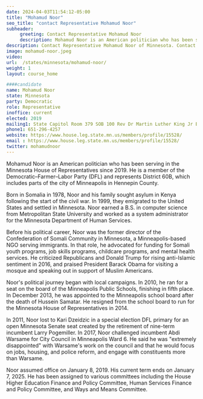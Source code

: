 ```yaml
---
date: 2024-04-03T11:54:12-05:00
title: "Mohamud Noor"
seo_title: "contact Representative Mohamud Noor"
subheader:
     greeting: Contact Representative Mohamud Noor
     description: Mohamud Noor is an American politician who has been serving in the Minnesota House of Representatives since 2019. He is a member of the Democratic–Farmer–Labor Party (DFL) and represents District 60B, which includes parts of the city of Minneapolis in Hennepin County.
description: Contact Representative Mohamud Noor of Minnesota. Contact information for Mohamud Noor includes email address, phone number, and mailing address.
image: mohamud-noor.jpeg
video:
url:  /states/minnesota/mohamud-noor/
weight: 1
layout: course_home

####candidate
name: Mohamud Noor
state: Minnesota
party: Democratic
role: Representative
inoffice: current
elected: 2019
mailing1: State Capitol Room 379 SOB 100 Rev Dr Martin Luther King Jr Blvd St. Paul, MN 55155-1298
phone1: 651-296-4257
website: https://www.house.leg.state.mn.us/members/profile/15528/
email : https://www.house.leg.state.mn.us/members/profile/15528/
twitter: mohamudnoor
---
```


Mohamud Noor is an American politician who has been serving in the Minnesota House of Representatives since 2019. He is a member of the Democratic–Farmer–Labor Party (DFL) and represents District 60B, which includes parts of the city of Minneapolis in Hennepin County.

Born in Somalia in 1978, Noor and his family sought asylum in Kenya following the start of the civil war. In 1999, they emigrated to the United States and settled in Minnesota. Noor earned a B.S. in computer science from Metropolitan State University and worked as a system administrator for the Minnesota Department of Human Services.

Before his political career, Noor was the former director of the Confederation of Somali Community in Minnesota, a Minneapolis-based NGO serving immigrants. In that role, he advocated for funding for Somali youth programs, job skills programs, childcare programs, and mental health services. He criticized Republicans and Donald Trump for rising anti-Islamic sentiment in 2016, and praised President Barack Obama for visiting a mosque and speaking out in support of Muslim Americans.

Noor's political journey began with local campaigns. In 2010, he ran for a seat on the board of the Minneapolis Public Schools, finishing in fifth place. In December 2013, he was appointed to the Minneapolis school board after the death of Hussein Samatar. He resigned from the school board to run for the Minnesota House of Representatives in 2014.

In 2011, Noor lost to Kari Dzeidzic in a special election DFL primary for an open Minnesota Senate seat created by the retirement of nine-term incumbent Larry Pogemiller. In 2017, Noor challenged incumbent Abdi Warsame for City Council in Minneapolis Ward 6. He said he was "extremely disappointed" with Warsame's work on the council and that he would focus on jobs, housing, and police reform, and engage with constituents more than Warsame.

Noor assumed office on January 8, 2019. His current term ends on January 7, 2025. He has been assigned to various committees including the House Higher Education Finance and Policy Committee, Human Services Finance and Policy Committee, and Ways and Means Committee.
